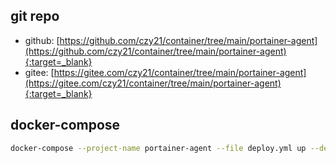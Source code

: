 ## git repo
  - github: [https://github.com/czy21/container/tree/main/portainer-agent](https://github.com/czy21/container/tree/main/portainer-agent){:target=_blank}
  - gitee: [https://gitee.com/czy21/container/tree/main/portainer-agent](https://gitee.com/czy21/container/tree/main/portainer-agent){:target=_blank}
## docker-compose
```bash
docker-compose --project-name portainer-agent --file deploy.yml up --detach --remove-orphans
```